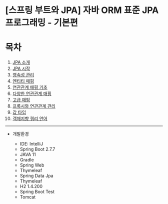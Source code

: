 # [스프링 부트와 JPA] 자바 ORM 표준 JPA 프로그래밍 - 기본편

# 목차  
1. [JPA 소개]()
2. [JPA 시작]()
3. [영속성 관리]()
4. [엔티티 매핑](04.%20엔티티%20매핑.md)
5. [연관관계 매핑 기초](05.%20연관관계%20매핑%20기초.md)
6. [다양한 연관관계 매핑](06.%20다양한%20연관관계%20매핑.md)
7. [고급 매핑](07.%20고급%20매핑.md)
8. [프록시와 연관관계 관리](08.%20프록시와%20연관관계%20관리.md)
9. [값 타입](09.%20값%20타입.md)
10. [객체지향 쿼리 언어](10.%20객체지향%20쿼리%20언어.md)

----
* 개발환경

  * IDE: IntelliJ
  * Spring Boot 2.7.7
  * JAVA 11
  * Gradle
  * Spring Web 
  * Thymeleaf
  * Spring Data Jpa
  * Thymeleaf
  * H2 1.4.200
  * Spring Boot Test
  * Tomcat
